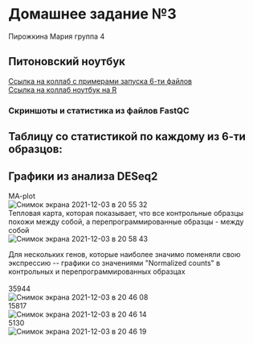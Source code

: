 # Домашнее задание №3
Пирожкина Мария группа 4

## Питоновский ноутбук
[Ссылка на коллаб с примерами запуска 6-ти файлов](https://colab.research.google.com/drive/1crZwf5oARR6AjNqw3ErmhpvdBEbdgSEU?usp=sharing) </br>
[Ссылка на коллаб ноутбук на R](https://colab.research.google.com/drive/1ti4-qdrNgQ-KJHSkZDcMDNMAjHIAde17?usp=sharing)

### Скриншоты и статистика из файлов FastQC


## Таблицу со статистикой по каждому из 6-ти образцов:
## Графики из анализа DESeq2
MA-plot <br>
![Снимок экрана 2021-12-03 в 20 55 32](https://user-images.githubusercontent.com/34075090/144650842-138d178c-a84e-41ea-8678-d06683f0bc66.png) <br>
Тепловая карта, которая показывает, что все контрольные образцы похожи между собой, а перепрограммированные образцы - между собой<br>
![Снимок экрана 2021-12-03 в 20 58 43](https://user-images.githubusercontent.com/34075090/144650828-0c84f60e-3357-4589-b475-45b18b6d5575.png) <br>

Для нескольких генов, которые наиболее значимо поменяли свою экспрессию -- графики со значениями "Normalized counts" в контрольных и перепрограммированных образцах <br>
<br>
35944 <br>
![Снимок экрана 2021-12-03 в 20 46 08](https://user-images.githubusercontent.com/34075090/144650859-5269af31-8098-4a21-a4fd-06dde8c1a170.png) <br>
15817<br>
![Снимок экрана 2021-12-03 в 20 46 14](https://user-images.githubusercontent.com/34075090/144650863-0d9aa52b-3f35-4e85-85f8-4bc5de95964b.png) <br>
5130<br> 
![Снимок экрана 2021-12-03 в 20 46 19](https://user-images.githubusercontent.com/34075090/144650868-c4917e55-bb13-48dd-befd-b67d5a741305.png) <br>
